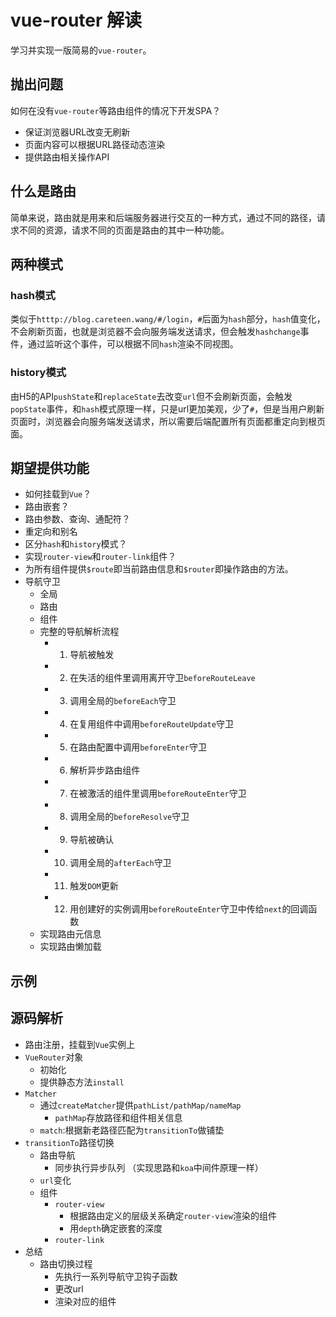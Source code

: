 # vue-router 解读

学习并实现一版简易的`vue-router`。

## 抛出问题

如何在没有`vue-router`等路由组件的情况下开发SPA？

- 保证浏览器URL改变无刷新
- 页面内容可以根据URL路径动态渲染
- 提供路由相关操作API

## 什么是路由

简单来说，路由就是用来和后端服务器进行交互的一种方式，通过不同的路径，请求不同的资源，请求不同的页面是路由的其中一种功能。

## 两种模式

### hash模式

类似于`htttp://blog.careteen.wang/#/login`，`#`后面为`hash`部分，`hash`值变化，不会刷新页面，也就是浏览器不会向服务端发送请求，但会触发`hashchange`事件，通过监听这个事件，可以根据不同`hash`渲染不同视图。

### history模式

由H5的API`pushState`和`replaceState`去改变`url`但不会刷新页面，会触发`popState`事件，和`hash`模式原理一样，只是url更加美观，少了`#`，但是当用户刷新页面时，浏览器会向服务端发送请求，所以需要后端配置所有页面都重定向到根页面。

## 期望提供功能

- 如何挂载到`Vue`？
- 路由嵌套？
- 路由参数、查询、通配符？
- 重定向和别名
- 区分`hash`和`history`模式？
- 实现`router-view`和`router-link`组件？
- 为所有组件提供`$route`即当前路由信息和`$router`即操作路由的方法。
- 导航守卫
  - 全局
  - 路由
  - 组件
  - 完整的导航解析流程
    - 1. 导航被触发
    - 2. 在失活的组件里调用离开守卫`beforeRouteLeave`
    - 3. 调用全局的`beforeEach`守卫
    - 4. 在复用组件中调用`beforeRouteUpdate`守卫
    - 5. 在路由配置中调用`beforeEnter`守卫
    - 6. 解析异步路由组件
    - 7. 在被激活的组件里调用`beforeRouteEnter`守卫
    - 8. 调用全局的`beforeResolve`守卫
    - 9. 导航被确认
    - 10. 调用全局的`afterEach`守卫
    - 11. 触发`DOM`更新
    - 12. 用创建好的实例调用`beforeRouteEnter`守卫中传给`next`的回调函数
  - 实现路由元信息
  - 实现路由懒加载

## 示例

## 源码解析

- 路由注册，挂载到`Vue`实例上
- `VueRouter`对象
  - 初始化
  - 提供静态方法`install`
- `Matcher`
  - 通过`createMatcher`提供`pathList/pathMap/nameMap`
    - `pathMap`存放路径和组件相关信息
  - `match`:根据新老路径匹配为`transitionTo`做铺垫
- `transitionTo`路径切换
  - 路由导航
    - 同步执行异步队列 （实现思路和`koa`中间件原理一样）
  - `url`变化
  - 组件
    - `router-view`
      - 根据路由定义的层级关系确定`router-view`渲染的组件
      - 用`depth`确定嵌套的深度
    - `router-link`
- 总结
  - 路由切换过程
    - 先执行一系列导航守卫钩子函数
    - 更改url
    - 渲染对应的组件